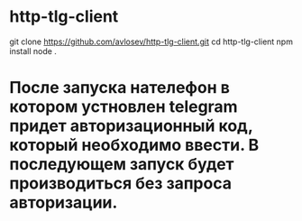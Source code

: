 # http-tlg-client

git clone https://github.com/avlosev/http-tlg-client.git
cd http-tlg-client
npm install
node .
# После запуска нателефон в котором устновлен telegram придет авторизационный код, который необходимо ввести. В последующем запуск будет производиться без запроса авторизации.
